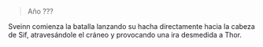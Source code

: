 > Año ???

Sveinn comienza la batalla lanzando su hacha directamente hacia la cabeza de Sif, atravesándole el cráneo y provocando una ira desmedida a Thor.